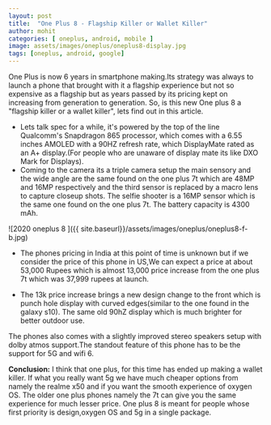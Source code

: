 ```yaml
---
layout: post
title:  "One Plus 8 - Flagship Killer or Wallet Killer" 
author: mohit
categories: [ oneplus, android, mobile ]
image: assets/images/oneplus/oneplus8-display.jpg
tags: [oneplus, android, google]
---
```


One Plus is now 6 years in smartphone making.Its strategy was always to launch a phone that brought with it a flagship experience but not so expensive as a flagship but as years passed by its pricing 
kept on increasing from generation to generation. So, is this new One plus 8 a "flagship killer or a wallet killer", lets find out in this article.

+ Lets talk spec for a while, it's powered by the top of the line Qualcomm's Snapdragon 865 processor, which comes with a 6.55 inches AMOLED with a 90HZ refresh rate, which DisplayMate rated as an A+ display.(For people who are unaware of display mate its like DXO Mark for Displays).
+ Coming to the camera its a triple camera setup the main sensory and the wide angle are the same found on the one plus 7t which are 48MP and 16MP respectively and the third sensor is replaced by a macro lens to capture closeup shots. The selfie shooter is a 16MP sensor which is the same one found on the one plus 7t. The battery capacity is 4300 mAh.

![2020 oneplus 8 ]({{ site.baseurl}}/assets/images/oneplus/oneplus8-f-b.jpg)

- The phones pricing in India at this point of time is unknown but if we consider the price of 
this phone in US,We can expect a price at about 53,000 Rupees which is almost 13,000 price increase from the one plus 7t which was 37,999 rupees at launch.

- The 13k price increase brings a new design change to the front which is punch hole display with curved edges(similar to the one found in the galaxy s10). The same old 90hZ display which is much brighter for better outdoor use.

The phones also comes with a slightly improved stereo speakers setup with dolby atmos support.The standout feature of this phone has to be the support for 5G and wifi 6.



**Conclusion:** I think that one plus, for this time has ended up making a wallet killer. If what you really want 5g we have much cheaper options from namely the realme x50 and if you want the smooth experience of oxygen OS. The older one plus phones namely the 7t can give you the same experience for much lesser price. One plus 8 is meant for people whose first priority is design,oxygen OS and 5g in a single package.